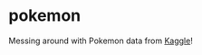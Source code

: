# pokemon
Messing around with Pokemon data from [Kaggle](https://www.kaggle.com/rounakbanik/pokemon)!
